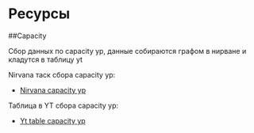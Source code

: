 Ресурсы
===
##Capacity

Сбор данных по capacity yp, данные собираются графом в нирване и кладутся в таблицу yt

Nirvana таск сбора capacity yp:
 - [Nirvana capacity yp](https://nirvana.yandex-team.ru/flow/4c0f2236-fcb8-4394-b07b-289bd645f172/048cf4cf-dfe1-4636-b45e-ed19afeea76c/graph)

Таблица в YT сбора capacity yp:
 - [Yt table capacity yp](https://yt.yandex-team.ru/hahn/navigation?path=//home/capacity_planning/reserves/capacity/yp/yp_add)
